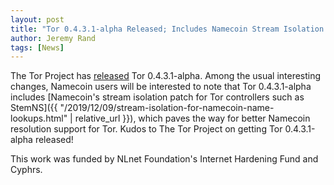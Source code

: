 ```yaml
---
layout: post
title: "Tor 0.4.3.1-alpha Released; Includes Namecoin Stream Isolation Patch"
author: Jeremy Rand
tags: [News]
---
```


The Tor Project has [released](https://blog.torproject.org/node/1828) Tor 0.4.3.1-alpha.  Among the usual interesting changes, Namecoin users will be interested to note that Tor 0.4.3.1-alpha includes [Namecoin's stream isolation patch for Tor controllers such as StemNS]({{ "/2019/12/09/stream-isolation-for-namecoin-name-lookups.html" | relative_url }}), which paves the way for better Namecoin resolution support for Tor.  Kudos to The Tor Project on getting Tor 0.4.3.1-alpha released!

This work was funded by NLnet Foundation's Internet Hardening Fund and Cyphrs.
